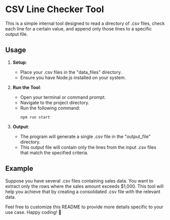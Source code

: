 # CSV Line Checker Tool

This is a simple internal tool designed to read a directory of .csv files, check each line for a certain value, and append only those lines to a specific output file.

## Usage

1. **Setup**:
   - Place your .csv files in the "data_files" directory.
   - Ensure you have Node.js installed on your system.

2. **Run the Tool**:
   - Open your terminal or command prompt.
   - Navigate to the project directory.
   - Run the following command:
     ```
     npm run start
     ```

3. **Output**:
   - The program will generate a single .csv file in the "output_file" directory.
   - This output file will contain only the lines from the input .csv files that match the specified criteria.

## Example

Suppose you have several .csv files containing sales data. You want to extract only the rows where the sales amount exceeds $1,000. This tool will help you achieve that by creating a consolidated .csv file with the relevant data.

Feel free to customize this README to provide more details specific to your use case. Happy coding! 🚀
